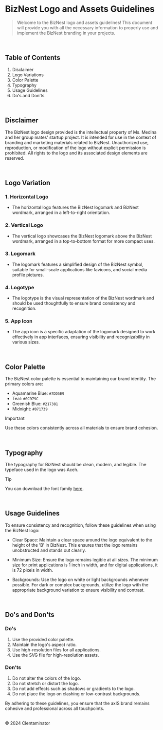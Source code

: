 # BizNest Logo and Assets Guidelines

> Welcome to the BizNest logo and assets guidelines! This document will provide you with all the necessary information to properly use and implement the BizNest branding in your projects.
<br/>

## Table of Contents
1. Disclaimer
2. Logo Variations
3. Color Palette
4. Typography
5. Usage Guidelines
6. Do's and Don'ts
   
<br/>

## Disclaimer
The BizNest logo design provided is the intellectual property of Ms. Medina and her group mates' startup project. It is intended for use in the context of branding and marketing materials related to BizNest. Unauthorized use, reproduction, or modification of the logo without explicit permission is prohibited. All rights to the logo and its associated design elements are reserved. 

<br/>

## Logo Variation
### 1. Horizontal Logo
- The horizontal logo features the BizNest logomark and BizNest wordmark, arranged in a left-to-right orientation.
### 2. Vertical Logo
- The vertical logo showcases the BizNest logomark above the BizNest wordmark, arranged in a top-to-bottom format for more compact uses.
### 3. Logomark
- The logomark features a simplified design of the BizNest symbol, suitable for small-scale applications like favicons, and social media profile pictures.
### 4. Logotype
- The logotype is the visual representation of the BizNest wordmark and should be used thoughtfully to ensure brand consistency and recognition.
### 5. App Icon
- The app icon is a specific adaptation of the logomark designed to work effectively in app interfaces, ensuring visibility and recognizability in various sizes.

<br/>

## Color Palette
The BizNest color palette is essential to maintaining our brand identity. The primary colors are:

* Aquamarine Blue: `#7DD5E9`
* Teal: `#0C979C`
* Greenish Blue: `#217381`
* Midnight: `#071739`

> [!IMPORTANT]
> Use these colors consistently across all materials to ensure brand cohesion.

<br/>


## Typography
The typography for BizNest should be clean, modern, and legible. The typeface used in the logo was Aceh.

> [!TIP]
> You can download the font family [here](https://ifonts.xyz/aceh-font-family.html).

<br/>

## Usage Guidelines
To ensure consistency and recognition, follow these guidelines when using the BizNest logo:

* Clear Space: Maintain a clear space around the logo equivalent to the height of the 'B' in BizNest. This ensures that the logo remains unobstructed and stands out clearly.
* Minimum Size: Ensure the logo remains legible at all sizes. The minimum size for print applications is 1 inch in width, and for digital applications, it is 72 pixels in width.
* Backgrounds: Use the logo on white or light backgrounds whenever possible. For dark or complex backgrounds, utilize the logo with the appropriate background variation to ensure visibility and contrast.

  <br/>

## Do's and Don'ts
### Do's
1. Use the provided color palette.
2. Maintain the logo's aspect ratio.
3. Use high-resolution files for all applications.
4. Use the SVG file for high-resolution assets.

### Don'ts
1. Do not alter the colors of the logo.
2. Do not stretch or distort the logo.
3. Do not add effects such as shadows or gradients to the logo.
4. Do not place the logo on clashing or low-contrast backgrounds.

By adhering to these guidelines, you ensure that the axIS brand remains cohesive and professional across all touchpoints.
<br/><br/>

&#169; 2024 Clentaminator


